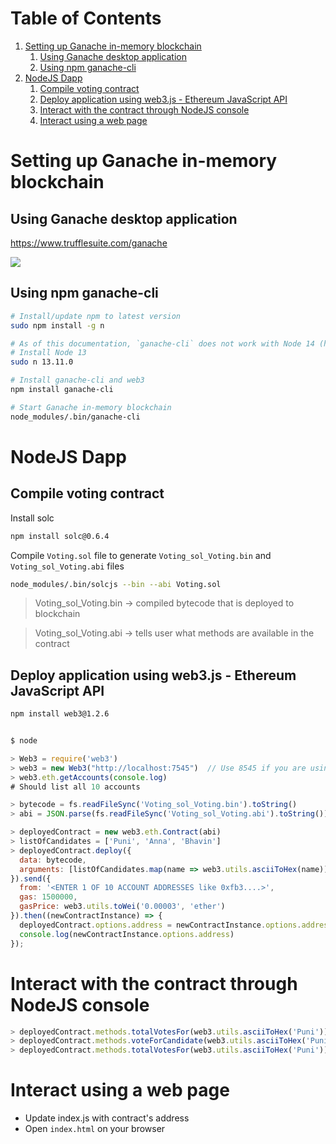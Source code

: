 # Table of Contents
1. [Setting up Ganache in-memory blockchain](#setting-up-Ganache-in-memory-blockchain)
    1. [Using Ganache desktop application](#using-ganache-desktop-application)
    2. [Using npm ganache-cli](#Using-npm-ganache-cli)
2. [NodeJS Dapp](#nodejs-dapp)
    1. [Compile voting contract](#Compile-voting-contract)
    2. [Deploy application using web3.js - Ethereum JavaScript API](#Deploy-application-using-web3.js-Ethereum-JavaScript-API)
    3. [Interact with the contract through NodeJS console](#Interact-with-the-contract-through-NodeJS-console)
    4. [Interact using a web page](#Interact-using-a-web-page)

# Setting up Ganache in-memory blockchain

## Using Ganache desktop application

https://www.trufflesuite.com/ganache

![](https://www.trufflesuite.com/img/ganache-window.png)


## Using npm ganache-cli
```bash
# Install/update npm to latest version
sudo npm install -g n

# As of this documentation, `ganache-cli` does not work with Node 14 (https://github.com/trufflesuite/ganache-cli/issues/732)
# Install Node 13
sudo n 13.11.0

# Install ganache-cli and web3
npm install ganache-cli

# Start Ganache in-memory blockchain
node_modules/.bin/ganache-cli
```

# NodeJS Dapp

## Compile voting contract

Install solc
```bash
npm install solc@0.6.4
```

Compile `Voting.sol` file to generate `Voting_sol_Voting.bin` and `Voting_sol_Voting.abi` files
```bash
node_modules/.bin/solcjs --bin --abi Voting.sol
```

> Voting_sol_Voting.bin -> compiled bytecode that is deployed to blockchain

> Voting_sol_Voting.abi -> tells user what methods are available in the contract


## Deploy application using web3.js - Ethereum JavaScript API

```bash
npm install web3@1.2.6
```
```javascript

$ node

> Web3 = require('web3')
> web3 = new Web3("http://localhost:7545")  // Use 8545 if you are using ganache-cli
> web3.eth.getAccounts(console.log)
# Should list all 10 accounts

> bytecode = fs.readFileSync('Voting_sol_Voting.bin').toString()
> abi = JSON.parse(fs.readFileSync('Voting_sol_Voting.abi').toString())

> deployedContract = new web3.eth.Contract(abi)
> listOfCandidates = ['Puni', 'Anna', 'Bhavin']
> deployedContract.deploy({
  data: bytecode,
  arguments: [listOfCandidates.map(name => web3.utils.asciiToHex(name))]
}).send({
  from: '<ENTER 1 OF 10 ACCOUNT ADDRESSES like 0xfb3....>',
  gas: 1500000,
  gasPrice: web3.utils.toWei('0.00003', 'ether')
}).then((newContractInstance) => {
  deployedContract.options.address = newContractInstance.options.address
  console.log(newContractInstance.options.address)
});


```

# Interact with the contract through NodeJS console

```javascript
> deployedContract.methods.totalVotesFor(web3.utils.asciiToHex('Puni')).call(console.log)
> deployedContract.methods.voteForCandidate(web3.utils.asciiToHex('Puni')).send({from: 'YOUR ACCOUNT ADDRESS'}).then((f) => console.log(f))
> deployedContract.methods.totalVotesFor(web3.utils.asciiToHex('Puni')).call(console.log)
```


# Interact using a web page

- Update index.js with contract's address
- Open `index.html` on your browser
